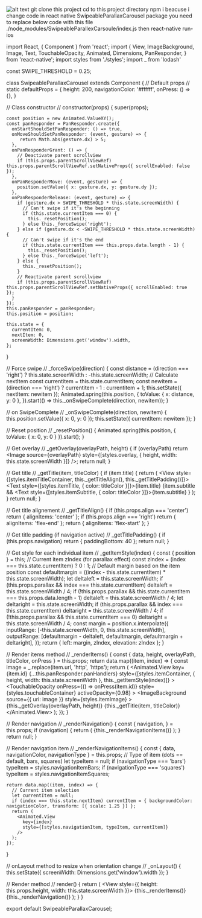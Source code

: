 ![alt text](https://media.giphy.com/media/xULW8HCCDm3z1IWWt2/giphy.gif)
git clone this project
cd to this project directory
npm i 
beacuse i change code in react native SwipeableParallaxCarousel package 
you need to replace below code with this file ./node_modules/SwipeableParallexCarsoule/index.js
then react-native run-ios 

import React, { Component } from 'react';
import {
  View,
  ImageBackground,
  Image,
  Text,
  TouchableOpacity,
  Animated,
  Dimensions,
  PanResponder,
} from 'react-native';
import styles from './styles';
import _ from 'lodash'

const SWIPE_THRESHOLD = 0.25;

class SwipeableParallaxCarousel extends Component {
  // Default props
  //
  static defaultProps = {
    height: 200,
    navigationColor: '#ffffff',
    onPress: () => {},
  }

  // Class constructor
  //
  constructor(props) {
    super(props);

    const position = new Animated.ValueXY();
    const panResponder = PanResponder.create({
      onStartShouldSetPanResponder: () => true,
      onMoveShouldSetPanResponder: (event, gesture) => {
         return Math.abs(gesture.dx) > 5;
      },
      onPanResponderGrant: () => {
        // Deactivate parent scrollview
        if (this.props.parentScrollViewRef) this.props.parentScrollViewRef.setNativeProps({ scrollEnabled: false });
      },
      onPanResponderMove: (event, gesture) => {
        position.setValue({ x: gesture.dx, y: gesture.dy });
      },
      onPanResponderRelease: (event, gesture) => {
        if (gesture.dx > SWIPE_THRESHOLD * this.state.screenWidth) {
          // Can't swipe if it's the beginning
          if (this.state.currentItem === 0) {
            this._resetPosition();
          } else this._forceSwipe('right');
        } else if (gesture.dx < -SWIPE_THRESHOLD * this.state.screenWidth) {
          // Can't swipe if it's the end
          if (this.state.currentItem === this.props.data.length - 1) {
            this._resetPosition();
          } else this._forceSwipe('left');
        } else {
          this._resetPosition();
        }
        // Reactivate parent scrollview
        if (this.props.parentScrollViewRef) this.props.parentScrollViewRef.setNativeProps({ scrollEnabled: true });
      }
    });
    this.panResponder = panResponder;
    this.position = position;

    this.state = {
      currentItem: 0,
      nextItem: 0,
      screenWidth: Dimensions.get('window').width,
    };
  }

  // Force swipe
  //
  _forceSwipe(direction) {
    const distance = (direction === 'right') ? this.state.screenWidth : -this.state.screenWidth;
    // Calculate nextItem
    const currentitem = this.state.currentItem;
    const newitem = (direction === 'right') ? currentitem - 1 : currentitem + 1;
    this.setState({ nextItem: newitem });
    Animated.spring(this.position, {
      toValue: { x: distance, y: 0 },
    }).start(() => this._onSwipeComplete(direction, newitem));
  }

  // on SwipeComplete
  //
  _onSwipeComplete(direction, newitem) {
    this.position.setValue({ x: 0, y: 0 });
    this.setState({ currentItem: newitem });
  }

  // Reset position
  //
  _resetPosition() {
    Animated.spring(this.position, {
      toValue: { x: 0, y: 0 }
    }).start();
  }

  // Get overlay
  //
  _getOverlay(overlayPath, height) {
    if (overlayPath) return <Image source={overlayPath} style={[styles.overlay, { height, width: this.state.screenWidth }]} />;
    return null;
  }

  // Get title
  //
  _getTitle(item, titleColor) {
    if (item.title) {
      return (
        <View style={[styles.itemTitleContainer, this._getTitleAlign(), this._getTitlePadding()]}>
          <Text style={[styles.itemTitle, { color: titleColor }]}>{item.title}</Text>
          {item.subtitle &&
          <Text style={[styles.itemSubtitle, { color: titleColor }]}>{item.subtitle}</Text>
          }
        </View>
      );
    }
    return null;
  }

  // Get title alignement
  //
  _getTitleAlign() {
    if (this.props.align === 'center') return { alignItems: 'center' };
    if (this.props.align === 'right') return { alignItems: 'flex-end' };
    return { alignItems: 'flex-start' };
  }

  // Get title padding (if navigation active)
  //
  _getTitlePadding() {
    if (this.props.navigation) return { paddingBottom: 40 };
    return null;
  }

  // Get style for each individual item
  //
  _getItemStyle(index) {
    const { position } = this;
    // Current item zIndex (for parallax effect)
    const zIndex = (index === this.state.currentItem) ? 0 : 1;
    // Default margin based on the item position
    const defaultmargin = ((index - this.state.currentItem) * this.state.screenWidth);
    let deltaleft = this.state.screenWidth;
    if (this.props.parallax && index === this.state.currentItem) deltaleft = this.state.screenWidth / 4;
    if (!this.props.parallax && this.state.currentItem === this.props.data.length - 1) deltaleft = this.state.screenWidth / 4;
    let deltaright = this.state.screenWidth;
    if (this.props.parallax && index === this.state.currentItem) deltaright = this.state.screenWidth / 4;
    if (!this.props.parallax && this.state.currentItem === 0) deltaright = this.state.screenWidth / 4;
    const margin = position.x.interpolate({
      inputRange: [-this.state.screenWidth, 0, this.state.screenWidth],
      outputRange: [defaultmargin - deltaleft, defaultmargin, defaultmargin + deltaright],
    });
    return { left: margin, zIndex, elevation: zIndex };
  }

  // Render items method
  //
  _renderItems() {
    const {
      data,
      height,
      overlayPath,
      titleColor,
      onPress
    } = this.props;
    return data.map((item, index) => {
      const image = _.replace(item.url, 'http', 'https');
      return (
        <Animated.View
          key={item.id}
          {...this.panResponder.panHandlers}
          style={[styles.itemContainer, { height, width: this.state.screenWidth }, this._getItemStyle(index)]}
        >
          <TouchableOpacity
            onPress={() => onPress(item.id)}
            style={styles.touchableContainer}
            activeOpacity={0.98}
          >
            <ImageBackground
              source={{ uri: image }}
              style={styles.itemImage}
            >
              {this._getOverlay(overlayPath, height)}
              {this._getTitle(item, titleColor)}
            </ImageBackground>
          </TouchableOpacity>
        </Animated.View>
      );
    });
  }

  // Render navigation
  //
  _renderNavigation() {
    const {
      navigation,
    } = this.props;
    if (navigation) {
      return (
        <View style={styles.navigationContainer}>
          {this._renderNavigationItems()}
        </View>
      );
    }
    return null;
  }

  // Render navigation item
  //
  _renderNavigationItems() {
    const {
      data,
      navigationColor,
      navigationType
    } = this.props;
    // Type of item (dots == default, bars, squares)
    let typeItem = null;
    if (navigationType === 'bars') typeItem = styles.navigationItemBars;
    if (navigationType === 'squares') typeItem = styles.navigationItemSquares;

    return data.map((item, index) => {
      // Current item selection
      let currentItem = null;
      if (index === this.state.nextItem) currentItem = { backgroundColor: navigationColor, transform: [{ scale: 1.25 }] };
      return (
        <Animated.View
          key={index}
          style={[styles.navigationItem, typeItem, currentItem]}
        />
      );
    });
  }

  // onLayout method to resize when orientation change
  //
  _onLayout() {
    this.setState({ screenWidth: Dimensions.get('window').width });
  }

  // Render method
  //
  render() {
    return (
      <View onLayout={this._onLayout.bind(this)}>
        <View style={{ height: this.props.height, width: this.state.screenWidth }}>
          {this._renderItems()}
          {this._renderNavigation()}
        </View>
      </View>
    );
  }
}

export default SwipeableParallaxCarousel;
